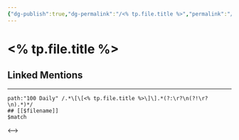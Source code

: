 ```yaml
---
{"dg-publish":true,"dg-permalink":"/<% tp.file.title %>","permalink":"/<% tp.file.title %>/","created":"2022-11-08T10:08:52.000+08:00","updated":"2022-12-01T20:16:33.517+08:00"}
---
```


# <% tp.file.title %>

## Linked Mentions


---

```expander
path:"100 Daily" /.*\[\[<% tp.file.title %>\]\].*(?:\r?\n(?!\r?\n).*)*/
## [[$filename]]
$match
```

<-->